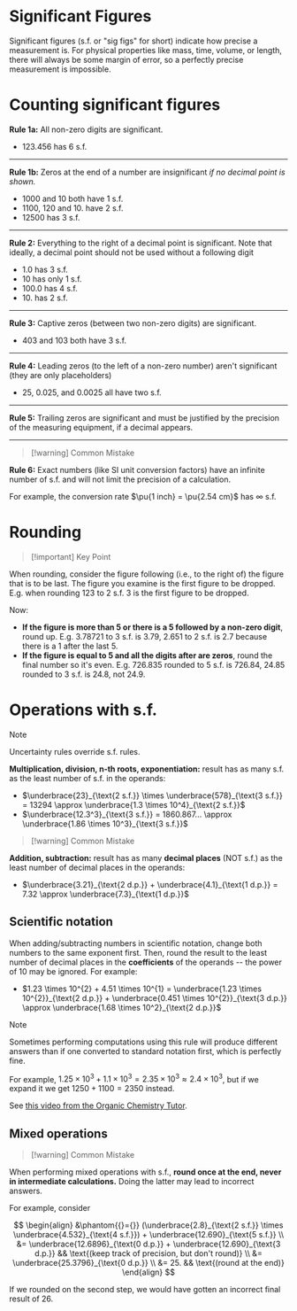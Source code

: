 # Significant Figures

Significant figures (s.f. or "sig figs" for short) indicate how precise a measurement is. For physical properties like mass, time, volume, or length, there will always be some margin of error, so a perfectly precise measurement is impossible.

# Counting significant figures

**Rule 1a:** All non-zero digits are significant.

- $123.456$ has 6 s.f.

---

**Rule 1b:** Zeros at the end of a number are insignificant *if no decimal point is shown.*

- $1000$ and $10$ both have 1 s.f.
- $1100$, $120$ and $10.$ have 2 s.f.
- $12500$ has 3 s.f.

---

**Rule 2:** Everything to the right of a decimal point is significant. Note that ideally, a decimal point should not be used without a following digit 

- $1.0$ has 3 s.f.
- $10$ has only 1 s.f.
- $100.0$ has 4 s.f.
- $10.$ has 2 s.f.

---

**Rule 3:** Captive zeros (between two non-zero digits) are significant.

- $403$ and $103$ both have 3 s.f.

---

**Rule 4:** Leading zeros (to the left of a non-zero number) aren't significant (they are only placeholders)

- $25$, $0.025$, and $0.0025$ all have two s.f.

---

**Rule 5:** Trailing zeros are significant and must be justified by the precision of the measuring equipment, if a decimal appears.

---

> [!warning] Common Mistake

**Rule 6:** Exact numbers (like SI unit conversion factors) have an infinite number of s.f. and will not limit the precision of a calculation.

For example, the conversion rate $\pu{1 inch} = \pu{2.54 cm}$ has $\infty$ s.f.

# Rounding

> [!important] Key Point

When rounding, consider the figure following (i.e., to the right of) the figure that is to be last. The figure you examine is the first figure to be dropped. E.g. when rounding $123$ to 2 s.f. $3$ is the first figure to be dropped.

Now:
- **If the figure is more than 5 or there is a 5 followed by a non-zero digit**, round up. E.g. $3.78721$ to 3 s.f. is $3.79$, $2.651$ to 2 s.f. is $2.7$ because there is a $1$ after the last $5$.
- **If the figure is equal to 5 and all the digits after are zeros**, round the final number so it's even. E.g. $726.835$ rounded to 5 s.f. is $726.84$, $24.85$ rounded to 3 s.f. is $24.8$, not $24.9$.

# Operations with s.f.

> [!note]
> Uncertainty rules override s.f. rules.

**Multiplication, division, n-th roots, exponentiation:** result has as many s.f. as the least number of s.f. in the operands:

- $\underbrace{23}_{\text{2 s.f.}} \times \underbrace{578}_{\text{3 s.f.}} = 13294 \approx \underbrace{1.3 \times 10^4}_{\text{2 s.f.}}$
- $\underbrace{12.3^3}_{\text{3 s.f.}} = 1860.867... \approx \underbrace{1.86 \times 10^3}_{\text{3 s.f.}}$

> [!warning] Common Mistake

**Addition, subtraction:** result has as many **decimal places** (NOT s.f.) as the least number of decimal places in the operands:

- $\underbrace{3.21}_{\text{2 d.p.}} + \underbrace{4.1}_{\text{1 d.p.}} = 7.32 \approx \underbrace{7.3}_{\text{1 d.p.}}$

## Scientific notation

When adding/subtracting numbers in scientific notation, change both numbers to the same exponent first. Then, round the result to the least number of decimal places in the **coefficients** of the operands -- the power of 10 may be ignored. For example:

- $1.23 \times 10^{2} + 4.51 \times 10^{1} = \underbrace{1.23 \times 10^{2}}_{\text{2 d.p.}} + \underbrace{0.451 \times 10^{2}}_{\text{3 d.p.}} \approx \underbrace{1.68 \times 10^2}_{\text{2 d.p.}}$

> [!note]
> Sometimes performing computations using this rule will produce different answers than if one converted to standard notation first, which is perfectly fine.
> 
> For example, $1.25 \times 10^{3}+ 1.1 \times 10^{3} = 2.35 \times 10^{3} \approx 2.4 \times 10^3$, but if we expand it we get $1250 + 1100 = 2350$ instead.
> 
> See [this video from the Organic Chemistry Tutor](https://youtu.be/BmeImtwhfj8?t=2270).

## Mixed operations

> [!warning] Common Mistake
 
When performing mixed operations with s.f., **round once at the end, never in intermediate calculations.** Doing the latter may lead to incorrect answers.

For example, consider

$$
\begin{align}
&\phantom{{}={}} (\underbrace{2.8}_{\text{2 s.f.}} \times \underbrace{4.532}_{\text{4 s.f.}}) + \underbrace{12.690}_{\text{5 s.f.}} \\
&= \underbrace{12.6896}_{\text{0 d.p.}} + \underbrace{12.690}_{\text{3 d.p.}} && \text{(keep track of precision, but don't round)} \\
&= \underbrace{25.3796}_{\text{0 d.p.}} \\
&= 25. && \text{(round at the end)}
\end{align}
$$

If we rounded on the second step, we would have gotten an incorrect final result of $26$.